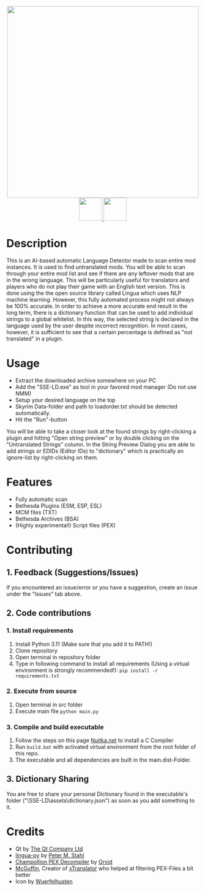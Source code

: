 <p align="center">
<img src="https://i.imgur.com/9Z2Nnrf.png" width="500px" />
<br>
<a href="https://www.nexusmods.com/skyrimspecialedition/mods/106185"><img src="https://i.imgur.com/STsBXT6.png" height="60px"/> </a>
<a href="https://ko-fi.com/cutleast"><img src="https://i.imgur.com/KcPrhK5.png" height="60px"/> </a>
<br>

# Description

This is an AI-based automatic Language Detector made to scan entire mod instances. It is used to find untranslated mods.
You will be able to scan through your entire mod list and see if there are any leftover mods that are in the wrong language. This will be particularly useful for translators and players who do not play their game with an English text version.
This is done using the the open source library called Lingua which uses NLP machine learning. However, this fully automated process might not always be 100% accurate. 
In order to achieve a more accurate end result in the long term, there is a dictionary function that can be used to add individual strings to a global whitelist. In this way, the selected string is declared in the language used by the user despite incorrect recognition. In most cases, however, it is sufficient to see that a certain percentage is defined as "not translated" in a plugin.

# Usage
- Extract the downloaded archive somewhere on your PC
- Add the "SSE-LD.exe" as tool in your favored mod manager (Do not use NMM)
- Setup your desired language on the top
- Skyrim Data-folder and path to loadorder.txt should be detected automatically.
- Hit the "Run"-button

You will be able to take a closer look at the found strings by right-clicking a plugin and hitting "Open string preview" or by double clicking on the "Untranslated Strings" column.
In the String Preview Dialog you are able to add strings or EDIDs (Editor IDs) to "dictionary" which is practically an ignore-list by right-clicking on them. 

# Features

- Fully automatic scan
- Bethesda Plugins (ESM, ESP, ESL)
- MCM files (TXT)
- Bethesda Archives (BSA)
- (Highly experimental!) Script files (PEX)

# Contributing

## 1. Feedback (Suggestions/Issues)

If you encountered an issue/error or you have a suggestion, create an issue under the "Issues" tab above.

## 2. Code contributions

### 1. Install requirements

1. Install Python 3.11 (Make sure that you add it to PATH!)
2. Clone repository
3. Open terminal in repository folder
4. Type in following command to install all requirements (Using a virtual environment is strongly recommended!):
   `pip install -r requirements.txt`

### 2. Execute from source

1. Open terminal in src folder
2. Execute main file
   `python main.py`

### 3. Compile and build executable

1. Follow the steps on this page [Nuitka.net](https://nuitka.net/doc/user-manual.html#usage) to install a C Compiler
2. Run `build.bat` with activated virtual environment from the root folder of this repo.
3. The executable and all dependencies are built in the main.dist-Folder.

## 3. Dictionary Sharing
You are free to share your personal Dictionary found in the executable's folder ("\SSE-LD\assets\dictionary.json")  as soon as you add something to it.

# Credits

- Qt by [The Qt Company Ltd](https://qt.io)
- [lingua-py](https://github.com/pemistahl/lingua-py) by [Peter M. Stahl](https://github.com/pemistahl)
- [Champollion PEX Decompiler](https://github.com/Orvid/Champollion) by [Orvid](https://github.com/Orvid)
- [McGuffin](https://www.nexusmods.com/starfield/users/3408338), Creator of [xTranslator](https://www.nexusmods.com/starfield/mods/313) who helped at filtering PEX-Files a bit better
- Icon by [Wuerfelhusten](https://nexusmods.com/users/122160268)

